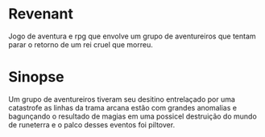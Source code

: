# Revenant
Jogo de aventura e rpg que envolve um grupo de aventureiros que tentam parar o retorno de um rei cruel que 
morreu.

# Sinopse

Um grupo de aventureiros tiveram seu desitino entrelaçado por uma catastrofe as linhas da trama arcana 
estão com grandes anomalias e bagunçando o resultado de magias em uma possicel destruição do mundo de 
runeterra e o palco desses eventos foi piltover.
